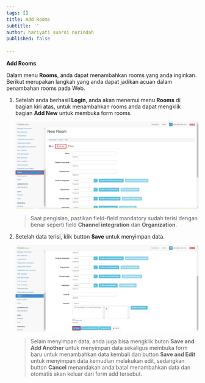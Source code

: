 ```yaml
---
tags: []
title: Add Rooms
subtitle: ''
author: hariyati suarni nurindah
published: false

---
```

**Add Rooms**

Dalam menu **Rooms**, anda dapat menambahkan rooms yang anda inginkan. Berikut merupakan langkah yang anda dapat jadikan acuan dalam penambahan rooms pada Web.

1. Setelah anda berhasil **Login**, anda akan menemui menu **Rooms** di bagian kiri atas, untuk menambahkan rooms anda dapat mengklik bagian **Add New** untuk membuka form rooms.

   ![](/uploads/rooms6-1.PNG)

   > Saat pengisian, pastikan field-field mandatory sudah terisi dengan benar seperti field **Channel integration** dan **Organization**.
2. Setelah data terisi, klik button **Save** untuk menyimpan data.

   ![](/uploads/rooms7-1.PNG)

   > Selain menyimpan data, anda juga bisa mengklik buton **Save and Add Another** untuk menyimpan data sekaligus membuka form baru untuk menambahkan data kembali dan button **Save and Edit** untuk menyimpan data kemudian melakukan edit, sedangkan button **Cancel** menandakan anda batal menambahkan data dan otomatis akan keluar dari form add tersebut.